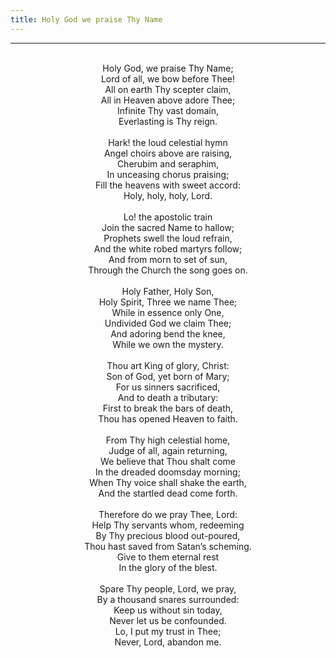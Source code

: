 ```yaml
---
title: Holy God we praise Thy Name
---
```


---
<center>
<br/>
Holy God, we praise Thy Name;<br/>
Lord of all, we bow before Thee!<br/>
All on earth Thy scepter claim,<br/>
All in Heaven above adore Thee;<br/>
Infinite Thy vast domain,<br/>
Everlasting is Thy reign.<br/>
<br/>
Hark! the loud celestial hymn<br/>
Angel choirs above are raising,<br/>
Cherubim and seraphim,<br/>
In unceasing chorus praising;<br/>
Fill the heavens with sweet accord:<br/>
Holy, holy, holy, Lord.<br/>
<br/>
Lo! the apostolic train<br/>
Join the sacred Name to hallow;<br/>
Prophets swell the loud refrain,<br/>
And the white robed martyrs follow;<br/>
And from morn to set of sun,<br/>
Through the Church the song goes on.<br/>
<br/>
Holy Father, Holy Son,<br/>
Holy Spirit, Three we name Thee;<br/>
While in essence only One,<br/>
Undivided God we claim Thee;<br/>
And adoring bend the knee,<br/>
While we own the mystery.<br/>
<br/>
Thou art King of glory, Christ:<br/>
Son of God, yet born of Mary;<br/>
For us sinners sacrificed,<br/>
And to death a tributary:<br/>
First to break the bars of death,<br/>
Thou has opened Heaven to faith.<br/>
<br/>
From Thy high celestial home,<br/>
Judge of all, again returning,<br/>
We believe that Thou shalt come<br/>
In the dreaded doomsday morning;<br/>
When Thy voice shall shake the earth,<br/>
And the startled dead come forth.<br/>
<br/>
Therefore do we pray Thee, Lord:<br/>
Help Thy servants whom, redeeming<br/>
By Thy precious blood out-poured,<br/>
Thou hast saved from Satan’s scheming.<br/>
Give to them eternal rest<br/>
In the glory of the blest.<br/>
<br/>
Spare Thy people, Lord, we pray,<br/>
By a thousand snares surrounded:<br/>
Keep us without sin today,<br/>
Never let us be confounded.<br/>
Lo, I put my trust in Thee;<br/>
Never, Lord, abandon me. <br/>

</center>